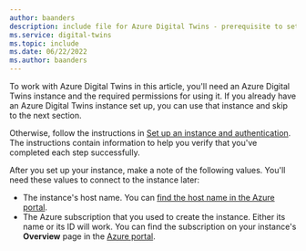 ```yaml
---
author: baanders
description: include file for Azure Digital Twins - prerequisite to set up an instance
ms.service: digital-twins
ms.topic: include
ms.date: 06/22/2022
ms.author: baanders
---
```


To work with Azure Digital Twins in this article, you'll need an Azure Digital Twins instance and the required permissions for using it. If you already have an Azure Digital Twins instance set up, you can use that instance and skip to the next section.

Otherwise, follow the instructions in [Set up an instance and authentication](../articles/digital-twins/how-to-set-up-instance-portal.md). The instructions contain information to help you verify that you've completed each step successfully.

After you set up your instance, make a note of the following values. You'll need these values to connect to the instance later:
* The instance's host name. You can [find the host name in the Azure portal](../articles/digital-twins/how-to-set-up-instance-portal.md#verify-success-and-collect-important-values).
* The Azure subscription that you used to create the instance. Either its name or its ID will work. You can find the subscription on your instance's **Overview** page in the [Azure portal](https://portal.azure.com).
